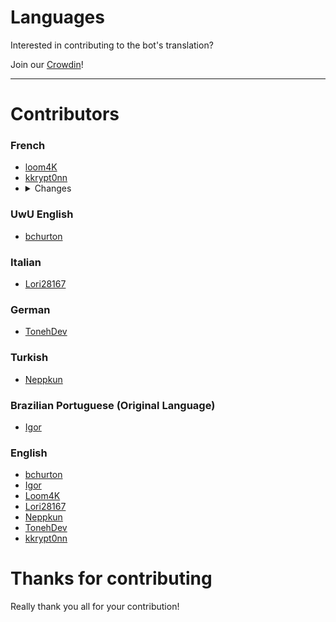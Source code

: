 # Languages

Interested in contributing to the bot's translation?

Join our [Crowdin](https://crowdin.com/project/ayu-bot)!

----

# Contributors

### French
- [loom4K](https://github.com/loom4k)
- [kkrypt0nn](https://github.com/kkrypt0nn)
- <details> <summary>Changes</summary>
   Was changed to French instead 
  </details>

### UwU English
- [bchurton](https://github.com/bchurton)

### Italian
- [Lori28167](https://github.com/Lori28167)

### German
- [TonehDev](https://github.com/TonehDev)

### Turkish
- [Neppkun](https://github.com/Neppkun)

### Brazilian Portuguese (Original Language)
- [Igor](https://github.com/apenasigordev)

### English
- [bchurton](https://github.com/bchurton)
- [Igor](https://github.com/apenasigordev)
- [Loom4K](https://github.com/loom4k)
- [Lori28167](https://github.com/Lori28167)
- [Neppkun](https://github.com/Neppkun)
- [TonehDev](https://github.com/TonehDev)
- [kkrypt0nn](https://github.com/kkrypt0nn)

# Thanks for contributing
Really thank you all for your contribution!
